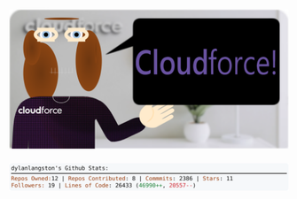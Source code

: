 <!-- 
Version 2.0.101
Built Sun Sep 01 2024 18:58:39 GMT+0000 (Coordinated Universal Time)
-->

<h1 align="center">
  <a href="https://github.com/dylanlangston/dylanlangston/tree/master/src" title="Click to View Source">
    <picture width="100%" alt="Dylan">
      <source media="(prefers-color-scheme: dark)" srcset="dylan-dark.svg?version=2.0.101">
      <img src="dylan-light.svg?version=2.0.101" alt="Dylan">
    </picture>
  </a>
</h1>

<div align="center">
  <picture width="100%" alt="Profile Info and Stats">
    <source media="(prefers-color-scheme: dark)" srcset="stats-dark.svg?version=2.0.101">
    <img src="stats-light.svg?version=2.0.101" alt="Profile Info and Stats">
  </picture>
</div>
